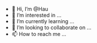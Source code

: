 - 👋 Hi, I’m @Hau
- 👀 I’m interested in ...
- 🌱 I’m currently learning ...
- 💞️ I’m looking to collaborate on ...
- 📫 How to reach me ...

<!---
Hauhuhuhu/Hauhuhuhu is a ✨ special ✨ repository because its `README.md` (this file) appears on your GitHub profile.
You can click the Preview link to take a look at your changes.
--->
